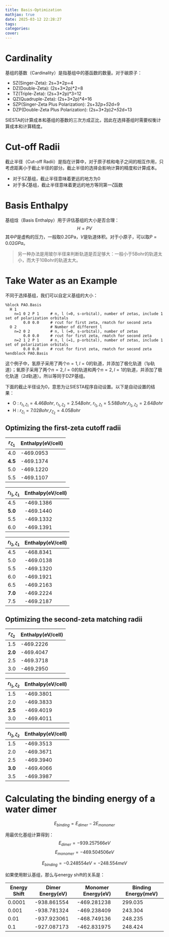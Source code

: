 ```yaml
---
title: Basis-Optimization
mathjax: true
date: 2025-03-12 22:28:27
tags:
categories:
cover:
---
```


# Cardinality

基组的基数（Cardinality）是指基组中的基函数的数量。对于碳原子：
- SZ(Singer-Zeta): 2s+3*2p=4
- DZ(Double-Zeta): (2s+3*2p)*2=8
- TZ(Triple-Zeta): (2s+3*2p)*3=12
- QZ(Quadruple-Zeta): (2s+3*2p)*4=16
- SZP(Singer-Zeta Plus Polarization): 2s+3*2p+5*2d=9
- DZP(Double-Zeta Plus Polarization): (2s+3*2p)*2+5*2d=13

SIESTA的计算成本和基组的基数的三次方成正比，因此在选择基组时需要权衡计算成本和计算精度。

# Cut-off Radii

截止半径（Cut-off Radii）是指在计算中，对于原子核和电子之间的相互作用，只考虑距离小于截止半径的部分。截止半径的选择会影响计算的精度和计算成本。
- 对于SZ基组，截止半径意味着更远的地方为0
- 对于多$\zeta$基组，截止半径意味着更远的地方等同第一$\zeta$函数

# Basis Enthalpy

基组焓（Basis Enthalpy）用于评估基组的大小是否合理：
$$H=PV$$
其中$P$是虚构的压力，一般取0.2GPa，$V$是轨道体积。对于小原子，可以取$P=0.02GPa$。

> 另一种办法是用玻尔半径来判断轨道是否足够大：一般小于5Bohr的轨道太小，而大于10Bohr的轨道太大。

# Take Water as an Example

不同于选择基组，我们可以自定义基组的大小：

```fdf
%block PAO.Basis
  H 1
    n=1 0 2 P 1     # n, l (=0, s-orbital), number of zetas, include 1 set of polarization orbitals
        0.0 0.0     # rcut for first zeta, rmatch for second zeta
  O 2               # Number of different l
    n=2 0 2         # n, l (=0, s-orbital), number of zetas
        0.0 0.0     # rcut for first zeta, rmatch for second zeta
    n=2 1 2 P 1     # n, l (=1, p-orbital), number of zetas, include 1 set of polarization orbitals
        0.0 0.0     # rcut for first zeta, rmatch for second zeta
%endblock PAO.Basis
```

这个例子中，氢原子采用了两个$n=1,l=0$的轨道，并添加了极化轨道（1p轨道）；氧原子采用了两个$n=2,l=0$的轨道和两个$n=2,l=1$的轨道，并添加了极化轨道（2d轨道）。所以等同于DZP基组。

下面的截止半径设为0，意思为让SIESTA程序自动设置。以下是自动设置的结果：

- O : $r_{l_1,\zeta_1}=4.46 Bohr$, $r_{l_1,\zeta_2}=2.54Bohr$, $r_{l_2,\zeta_1}=5.58Bohr$,$r_{l_2,\zeta_2}=2.64Bohr$
- H : $r_{\zeta_1}=7.02 Bohr$,$r_{\zeta_2}=4.05Bohr$

## Optimizing the first-zeta cutoff radii

| $r_{\zeta_1}$ | Enthalpy(eV/cell) |
| --- | --- |
|4.0|   -469.0953|
|**4.5**|   -469.1374   |
|5.0| -469.1220|
|5.5| -469.1107|

| $r_{l_1,\zeta_1}$ | Enthalpy(eV/cell) |
| --- | --- |
|4.5|  -469.1386|
|**5.0**| -469.1440|
|5.5|  -469.1332  |
|6.0|  -469.1391|

| $r_{l_2,\zeta_1}$ | Enthalpy(eV/cell) |
| --- | --- |
|4.5|  -468.8341|
|5.0| -469.0138|
|5.5|  -469.1320  |
|6.0|  -469.1921|
|6.5|  -469.2163|
|**7.0**|  -469.2224|
|7.5|  -469.2187|

## Optimizing the second-zeta matching radii


| $r_{\zeta_2}$ | Enthalpy(eV/cell) |
| --- | --- |
|1.5| -469.2226|
|**2.0**|   -469.4047|
|2.5|  -469.3718|
|3.0|  -469.2950|

| $r_{l_1,\zeta_2}$ | Enthalpy(eV/cell) |
| --- | --- |
|1.5|  -469.3801|
|2.0|   -469.3833|
|**2.5**|  -469.4019|
|3.0|  -469.4011|

| $r_{l_2,\zeta_2}$ | Enthalpy(eV/cell) |
| --- | --- |
|1.5|  -469.3513|
|2.0|  -469.3671|
|2.5|  -469.3940|
|**3.0**|  -469.4066|
|3.5|  -469.3987|

# Calculating the binding energy of a water dimer

$$E_{binding}=E_{dimer}-2E_{monomer}$$

用最优化基组计算得到：
$$E_{dimer}=-939.257566eV$$
$$E_{monomer}=-469.504506eV$$

$$E_{binding}=-0.248554eV=-248.554meV$$

如果使用默认基组，那么与energy shift的关系是：

| Energy Shift | Dimer Energy(eV) | Monomer Energy(eV) | Binding Energy(meV) |
| --- | --- | --- | --- |
|0.0001|  -938.861554|-469.281238| 299.035|
|0.001|  -938.781324|-469.238409|243.304|
|0.01|  -937.923061|-468.749136 |  248.235|
|0.1|-927.087173|-462.831975| 248.424|